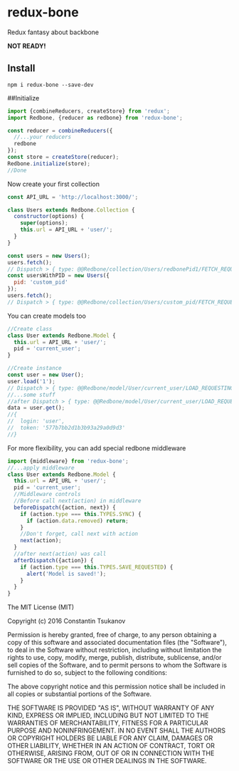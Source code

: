 # redux-bone
Redux fantasy about backbone

**NOT READY!**

## Install
```
npm i redux-bone --save-dev
```

##Initialize
```javascript
import {combineReducers, createStore} from 'redux';
import Redbone, {reducer as redbone} from 'redux-bone';

const reducer = combineReducers({
  //...your reducers
  redbone
});
const store = createStore(reducer);
Redbone.initialize(store);
//Done
```

Now create your first collection
```javascript
const API_URL = 'http://localhost:3000/';

class Users extends Redbone.Collection {
  constructor(options) {
    super(options);
    this.url = API_URL + 'user/';
  }
}

const users = new Users();
users.fetch();
// Dispatch > { type: @@Redbone/collection/Users/redbonePid1/FETCH_REQUESTING }
const usersWithPID = new Users({
  pid: 'custom_pid'
});
users.fetch();
// Dispatch > { type: @@Redbone/collection/Users/custom_pid/FETCH_REQUESTING }
```
You can create models too

```javascript
//Create class
class User extends Redbone.Model {
  this.url = API_URL + 'user/';
  pid = 'current_user';
}

//Create instance
const user = new User();
user.load('1');
// Dispatch > { type: @@Redbone/model/User/current_user/LOAD_REQUESTING }
//...some stuff
//after Dispatch > { type: @@Redbone/model/User/current_user/LOAD_REQUESTED }
data = user.get();
//{
//  login: 'user',
//  token: '577b7bb2d1b3b93a29a0d9d3'
//}
```
For more flexibility, you can add special redbone middleware
```javascript
import {middleware} from 'redux-bone';
//...apply middleware
class User extends Redbone.Model {
  this.url = API_URL + 'user/';
  pid = 'current_user';
  //Middleware controls
  //Before call next(action) in middleware
  beforeDispatch({action, next}) {
    if (action.type === this.TYPES.SYNC) {
      if (action.data.removed) return;
    }
    //Don't forget, call next with action
    next(action);
  }
  //after next(action) was call
  afterDispatch({action}) {
    if (action.type === this.TYPES.SAVE_REQUESTED) {
      alert('Model is saved!');
    }
  }
}
```


The MIT License (MIT)

Copyright (c) 2016 Constantin Tsukanov

Permission is hereby granted, free of charge, to any person obtaining a copy
of this software and associated documentation files (the "Software"), to deal
in the Software without restriction, including without limitation the rights
to use, copy, modify, merge, publish, distribute, sublicense, and/or sell
copies of the Software, and to permit persons to whom the Software is
furnished to do so, subject to the following conditions:

The above copyright notice and this permission notice shall be included in all
copies or substantial portions of the Software.

THE SOFTWARE IS PROVIDED "AS IS", WITHOUT WARRANTY OF ANY KIND, EXPRESS OR
IMPLIED, INCLUDING BUT NOT LIMITED TO THE WARRANTIES OF MERCHANTABILITY,
FITNESS FOR A PARTICULAR PURPOSE AND NONINFRINGEMENT. IN NO EVENT SHALL THE
AUTHORS OR COPYRIGHT HOLDERS BE LIABLE FOR ANY CLAIM, DAMAGES OR OTHER
LIABILITY, WHETHER IN AN ACTION OF CONTRACT, TORT OR OTHERWISE, ARISING FROM,
OUT OF OR IN CONNECTION WITH THE SOFTWARE OR THE USE OR OTHER DEALINGS IN THE
SOFTWARE.
